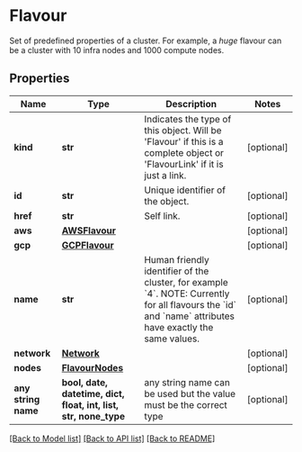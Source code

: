 # Flavour

Set of predefined properties of a cluster. For example, a _huge_ flavour can be a cluster with 10 infra nodes and 1000 compute nodes.

## Properties
Name | Type | Description | Notes
------------ | ------------- | ------------- | -------------
**kind** | **str** | Indicates the type of this object. Will be &#39;Flavour&#39; if this is a complete object or &#39;FlavourLink&#39; if it is just a link. | [optional] 
**id** | **str** | Unique identifier of the object. | [optional] 
**href** | **str** | Self link. | [optional] 
**aws** | [**AWSFlavour**](AWSFlavour.md) |  | [optional] 
**gcp** | [**GCPFlavour**](GCPFlavour.md) |  | [optional] 
**name** | **str** | Human friendly identifier of the cluster, for example &#x60;4&#x60;.  NOTE: Currently for all flavours the &#x60;id&#x60; and &#x60;name&#x60; attributes have exactly the same values. | [optional] 
**network** | [**Network**](Network.md) |  | [optional] 
**nodes** | [**FlavourNodes**](FlavourNodes.md) |  | [optional] 
**any string name** | **bool, date, datetime, dict, float, int, list, str, none_type** | any string name can be used but the value must be the correct type | [optional]

[[Back to Model list]](../README.md#documentation-for-models) [[Back to API list]](../README.md#documentation-for-api-endpoints) [[Back to README]](../README.md)


